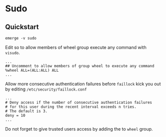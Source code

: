# Sudo

## Quickstart

```
emerge -v sudo
```

Edit so to allow members of wheel group execute any command with `visudo`.

```
...
## Uncomment to allow members of group wheel to execute any command
%wheel ALL=(ALL:ALL) ALL
...
```

Allow more consecutive authentication failures before `faillock` kick you out by editing `/etc/security/faillock.conf`

```
...
# Deny access if the number of consecutive authentication failures
# for this user during the recent interval exceeds n tries.
# The default is 3.
deny = 10
...
```

Do not forget to give trusted users access by adding the to `wheel` group.
